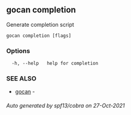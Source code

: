 ## gocan completion

Generate completion script

```
gocan completion [flags]
```

### Options

```
  -h, --help   help for completion
```

### SEE ALSO

* [gocan](gocan.md)	 - 

###### Auto generated by spf13/cobra on 27-Oct-2021
